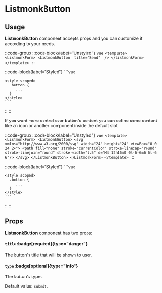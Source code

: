 # ListmonkButton

## Usage

**ListmonkButton** component accepts props and you can customize it according to your needs.

::code-group
  ::code-block{label="Unstyled"}
    ```vue
    <template>
      <ListmonkForm>
        <ListmonkButton 
          title="Send" 
        />
      </ListmonkForm>
    </template>
    ```
  ::

  ::code-block{label="Styled"}
    ```vue
    <template>
      <ListmonkForm>
        <ListmonkButton 
          title="Send" 
          class="button"
        />
      </ListmonkForm>
    </template>

    <style scoped>
      .button {
         ...
      }
    </style>
    ```
  ::
::

If you want more control over button's content you can define some content like an icon or another component inside the default slot.

::code-group
  ::code-block{label="Unstyled"}
    ```vue
    <template>
      <ListmonkForm>
        <ListmonkButton>
          <svg xmlns="http://www.w3.org/2000/svg" width="24" height="24" viewBox="0 0 24 24">
            <path fill="none" stroke="currentColor" stroke-linecap="round" stroke-linejoin="round" stroke-width="1.5" d="M4 12h16m0 0l-6-6m6 6l-6 6"/>
          </svg>
        </ListmonkButton>
      </ListmonkForm>
    </template>
    ```
  ::

  ::code-block{label="Styled"}
    ```vue
    <template>
      <ListmonkForm>
        <ListmonkButton class="button">
          <svg xmlns="http://www.w3.org/2000/svg" width="24" height="24" viewBox="0 0 24 24">
            <path fill="none" stroke="currentColor" stroke-linecap="round" stroke-linejoin="round" stroke-width="1.5" d="M4 12h16m0 0l-6-6m6 6l-6 6"/>
          </svg>
        </ListmonkButton>
      </ListmonkForm>
    </template>

    <style scoped>
      .button {
         ...
      }
    </style>
    ```
  ::
::

## Props

**ListmonkButton** component has two props:

#### `title` :badge[required]{type="danger"}

The button's title that will be shown to user.

#### `type` :badge[optional]{type="info"}

The button's type. 

Default value: `submit`.

